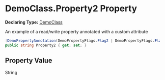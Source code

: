 # DemoClass.Property2 Property

**Declaring Type:** [DemoClass](../DemoClass.md)

An example of a read\/write property annotated with a custom attribute

```csharp
[DemoPropertyAnnotation(DemoPropertyFlags.Flag2 | DemoPropertyFlags.Flag3)]
public string Property2 { get; set; }
```

## Property Value

String
